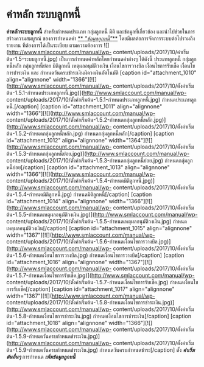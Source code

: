 # ค่าหลัก ระบบลูกหนี้

**ค่าหลักระบบลูกหนี้** สำหรับกำหนดประเภท กลุ่มลูกหนี้ มิติ
และข้อมูลที่เกี่ยวข้อง และนำไปช่วยในการสร้างความสมบูรณ์ ของการกำหนดค่า [**
_"ข้อมูลลูกหนี้"_**](http://www.smlaccount.com/manual/?page_id=992)
โดยมีผลต่อการจัดการระบบต่อไปรวมถึงรายงาน ทีต้องการได้เป็นระเบียบ
ตามความต้องการ ![](http://www.smlaccount.com/manual/wp-
content/uploads/2017/10/ค่าเริ่มต้น-1.5-ระบบลูกหนี้.jpg)
เป็นการกำหนดค่าหลักโดยกำหนดค่าต่างๆ ได้ดังนี้ ประเภทลูกหนี้ กลุ่มลูกหนี้หลัก
กลุ่มลูกหนี้ย่อย มิติลูกหนี้ เหตุผลอนุมัติวงเงิน เงื่อนไขการวางบิล
เงื่อนไขการรับเช็ค เงื่อนไขการชำระเงิน และ
กำหนดวันครบชำระเงินผิดวงเงินอัตโนมัติ [caption id="attachment_1010"
align="alignnone" width="1366"][![](http://www.smlaccount.com/manual/wp-
content/uploads/2017/10/ตั้งค่าเริ่มต้น-1.5.1-กำหนดประเภทลูกหนี้.jpg)](http://www.smlaccount.com/manual/wp-
content/uploads/2017/10/ตั้งค่าเริ่มต้น-1.5.1-กำหนดประเภทลูกหนี้.jpg)
กำหนดประเภทลูกหนี้.[/caption]   [caption id="attachment_1011"
align="alignnone" width="1366"][![](http://www.smlaccount.com/manual/wp-
content/uploads/2017/10/ตั้งค่าเริ่มต้น-1.5.2-กำหนดกลุ่มลูกหนี้หลัก.jpg)](http://www.smlaccount.com/manual/wp-
content/uploads/2017/10/ตั้งค่าเริ่มต้น-1.5.2-กำหนดกลุ่มลูกหนี้หลัก.jpg)
กำหนดกลุ่มลูกหนี้หลัก[/caption]   [caption id="attachment_1012"
align="alignnone" width="1364"][![](http://www.smlaccount.com/manual/wp-
content/uploads/2017/10/ตั้งค่าเริ่มต้น-1.5.3-กำหนดกลุ่มลูกหนี้ย่อย.jpg)](http://www.smlaccount.com/manual/wp-
content/uploads/2017/10/ตั้งค่าเริ่มต้น-1.5.3-กำหนดกลุ่มลูกหนี้ย่อย.jpg)
กำหนดกลุ่มลูกหนี้ย่อย[/caption]   [caption id="attachment_1013"
align="alignnone" width="1366"][![](http://www.smlaccount.com/manual/wp-
content/uploads/2017/10/ตั้งค่าเริ่มต้น-1.5.4-กำหนดมิติลูกหนี้.jpg)](http://www.smlaccount.com/manual/wp-
content/uploads/2017/10/ตั้งค่าเริ่มต้น-1.5.4-กำหนดมิติลูกหนี้.jpg)
กำหนดมิติลูกหนี้[/caption]     [caption id="attachment_1014" align="alignnone"
width="1366"][![](http://www.smlaccount.com/manual/wp-
content/uploads/2017/10/ตั้งค่าเริ่มต้น-1.5.5-กำหนดเหตุผลอนุมัติวงเงิน.jpg)](http://www.smlaccount.com/manual/wp-
content/uploads/2017/10/ตั้งค่าเริ่มต้น-1.5.5-กำหนดเหตุผลอนุมัติวงเงิน.jpg)
กำหนดเหตุผลอนุมัติวงเงิน[/caption]   [caption id="attachment_1015"
align="alignnone" width="1367"][![](http://www.smlaccount.com/manual/wp-
content/uploads/2017/10/ตั้งค่าเริ่มต้น-1.5.6-กำหนดเงื่อนไขการวางบิล.jpg)](http://www.smlaccount.com/manual/wp-
content/uploads/2017/10/ตั้งค่าเริ่มต้น-1.5.6-กำหนดเงื่อนไขการวางบิล.jpg)
กำหนดเงื่อนไขการวางบิล[/caption]   [caption id="attachment_1016"
align="alignnone" width="1367"][![](http://www.smlaccount.com/manual/wp-
content/uploads/2017/10/ตั้งค่าเริ่มต้น-1.5.7-กำหนดเงื่อนไขการรับเช็ค.jpg)](http://www.smlaccount.com/manual/wp-
content/uploads/2017/10/ตั้งค่าเริ่มต้น-1.5.7-กำหนดเงื่อนไขการรับเช็ค.jpg)
กำหนดเงื่อนไขการรับเช็ค[/caption] [caption id="attachment_1017"
align="alignnone" width="1367"][![](http://www.smlaccount.com/manual/wp-
content/uploads/2017/10/ตั้งค่าเริ่มต้น-1.5.8-กำหนดเงื่อนไขการชำระเงิน.jpg)](http://www.smlaccount.com/manual/wp-
content/uploads/2017/10/ตั้งค่าเริ่มต้น-1.5.8-กำหนดเงื่อนไขการชำระเงิน.jpg)
กำหนดเงื่อนไขการชำระเงิน[/caption] [caption id="attachment_1018"
align="alignnone" width="1366"][![](http://www.smlaccount.com/manual/wp-
content/uploads/2017/10/ตั้งค่าเริ่มต้น-1.5.9-กำหนดวันครบกำหนดชำระเงิน.jpg)](http://www.smlaccount.com/manual/wp-
content/uploads/2017/10/ตั้งค่าเริ่มต้น-1.5.9-กำหนดวันครบกำหนดชำระเงิน.jpg)
กำหนดวันครบกำหนดชำระ[/caption] ตั้ง  _**ค่าเริ่มต้นอื่นๆ**_ การกำหนด
**_เพิ่มข้อมูลลูกหนี้_**

